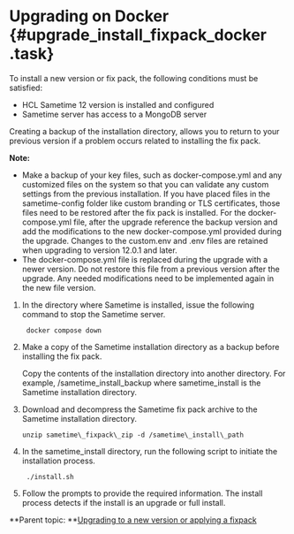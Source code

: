 # Upgrading on Docker {#upgrade_install_fixpack_docker .task}

To install a new version or fix pack, the following conditions must be satisfied:

-   HCL Sametime 12 version is installed and configured
-   Sametime server has access to a MongoDB server

Creating a backup of the installation directory, allows you to return to your previous version if a problem occurs related to installing the fix pack.

**Note:**

-   Make a backup of your key files, such as docker-compose.yml and any customized files on the system so that you can validate any custom settings from the previous installation. If you have placed files in the sametime-config folder like custom branding or TLS certificates, those files need to be restored after the fix pack is installed. For the docker-compose.yml file, after the upgrade reference the backup version and add the modifications to the new docker-compose.yml provided during the upgrade. Changes to the custom.env and .env files are retained when upgrading to version 12.0.1 and later.
-   The docker-compose.yml file is replaced during the upgrade with a newer version. Do not restore this file from a previous version after the upgrade. Any needed modifications need to be implemented again in the new file version.

1.  In the directory where Sametime is installed, issue the following command to stop the Sametime server.

    ``` {#codeblock_zxy_ypk_25b}
     docker compose down 
    ```

2.  Make a copy of the Sametime installation directory as a backup before installing the fix pack.

    Copy the contents of the installation directory into another directory. For example, /sametime\_install\_backup where sametime\_install is the Sametime installation directory.

3.  Download and decompress the Sametime fix pack archive to the Sametime installation directory.

    ``` {#codeblock_icc_gqk_25b}
    unzip sametime\_fixpack\_zip -d /sametime\_install\_path 
    ```

4.  In the sametime\_install directory, run the following script to initiate the installation process.

    ``` {#codeblock_c3j_3qk_25b}
     ./install.sh
    ```

5.  Follow the prompts to provide the required information. The install process detects if the install is an upgrade or full install.


**Parent topic:   **[Upgrading to a new version or applying a fixpack](upgrade_install_fixpack.md)

